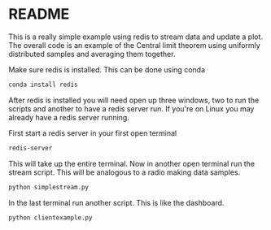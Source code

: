 # README
This is a really simple example using redis to stream data and update a plot. The overall code is an example of the Central limit theorem using uniformly distributed samples and averaging them together.

Make sure redis is installed. This can be done using conda

```bash
conda install redis
```

After redis  is installed you will need open up three windows, two to run the scripts and another to have a redis server run. If you're on Linux you may already have a redis server running.

First start a redis server in your first open terminal

 ```bash
 redis-server
 ```

 This will take up the entire terminal. Now in another open terminal run the stream script. This will be analogous to a radio making data samples.

 ```bash
 python simplestream.py
 ```

 In the last terminal run another script. This is like the dashboard.

 ```bash
 python clientexample.py
 ```
